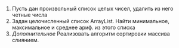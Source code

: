 1. Пусть дан произвольный список целых чисел, удалить из него четные числа
2. Задан целочисленный список ArrayList. Найти минимальное, максимальное и среднее ариф. из этого списка
3. *Дополнительное* Реализовать алгоритм сортировки массива слиянием.